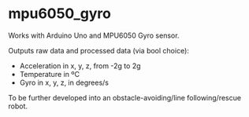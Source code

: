 # mpu6050_gyro

Works with Arduino Uno and MPU6050 Gyro sensor.

Outputs raw data and processed data (via bool choice):
- Acceleration in x, y, z, from -2g to 2g
- Temperature in ºC
- Gyro in x, y, z, in degrees/s

To be further developed into an obstacle-avoiding/line following/rescue robot.
